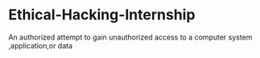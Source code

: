 # Ethical-Hacking-Internship
An  authorized attempt to gain unauthorized access to a computer system ,application,or data
